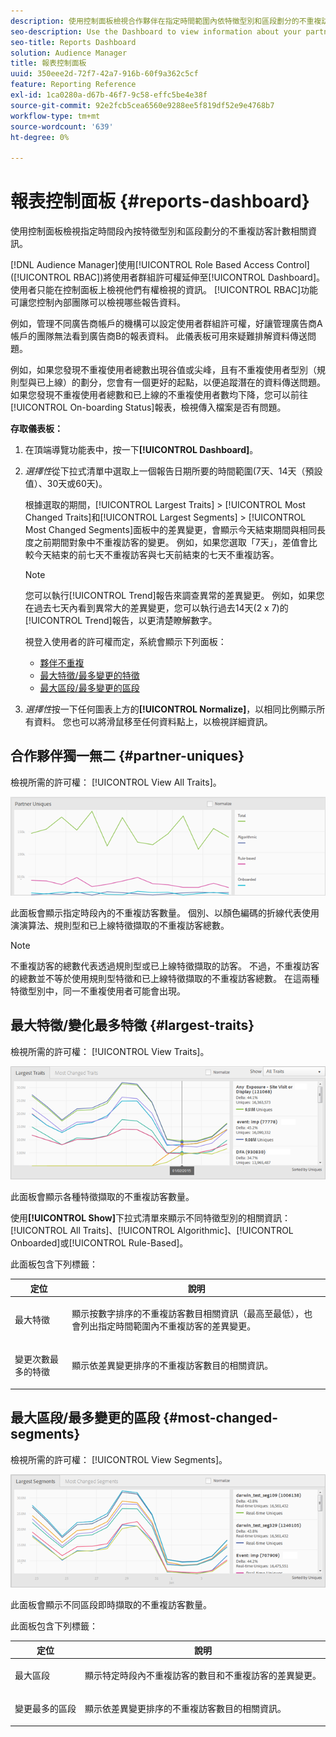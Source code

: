 ```yaml
---
description: 使用控制面板檢視合作夥伴在指定時間範圍內依特徵型別和區段劃分的不重複訪客計數相關資訊。
seo-description: Use the Dashboard to view information about your partners' unique visitor counts broken down by trait types and segments for a specified time frame.
seo-title: Reports Dashboard
solution: Audience Manager
title: 報表控制面板
uuid: 350eee2d-72f7-42a7-916b-60f9a362c5cf
feature: Reporting Reference
exl-id: 1ca0280a-d67b-46f7-9c58-effc5be4e38f
source-git-commit: 92e2fcb5cea6560e9288ee5f819df52e9e4768b7
workflow-type: tm+mt
source-wordcount: '639'
ht-degree: 0%

---
```


# 報表控制面板 {#reports-dashboard}

使用控制面板檢視指定時間段內按特徵型別和區段劃分的不重複訪客計數相關資訊。

<!-- 

c_dashboard.xml

 -->

[!DNL Audience Manager]使用[!UICONTROL Role Based Access Control] ([!UICONTROL RBAC])將使用者群組許可權延伸至[!UICONTROL Dashboard]。 使用者只能在控制面板上檢視他們有權檢視的資訊。 [!UICONTROL RBAC]功能可讓您控制內部團隊可以檢視哪些報告資料。

例如，管理不同廣告商帳戶的機構可以設定使用者群組許可權，好讓管理廣告商A帳戶的團隊無法看到廣告商B的報表資料。 此儀表板可用來疑難排解資料傳送問題。

例如，如果您發現不重複使用者總數出現谷值或尖峰，且有不重複使用者型別（規則型與已上線）的劃分，您會有一個更好的起點，以便追蹤潛在的資料傳送問題。 如果您發現不重複使用者總數和已上線的不重複使用者數均下降，您可以前往[!UICONTROL On-boarding Status]報表，檢視傳入檔案是否有問題。

**存取儀表板：**

1. 在頂端導覽功能表中，按一下&#x200B;**[!UICONTROL Dashboard]**。
2. *選擇性*&#x200B;從下拉式清單中選取上一個報告日期所要的時間範圍(7天、14天（預設值）、30天或60天)。

   根據選取的期間，[!UICONTROL Largest Traits] > [!UICONTROL Most Changed Traits]和[!UICONTROL Largest Segments] > [!UICONTROL Most Changed Segments]面板中的差異變更，會顯示今天結束期間與相同長度之前期間對象中不重複訪客的變更。 例如，如果您選取「7天」，差值會比較今天結束的前七天不重複訪客與七天前結束的七天不重複訪客。

   >[!NOTE]
   >
   >您可以執行[!UICONTROL Trend]報告來調查異常的差異變更。 例如，如果您在過去七天內看到異常大的差異變更，您可以執行過去14天(2 x 7)的[!UICONTROL Trend]報告，以更清楚瞭解數字。

   視登入使用者的許可權而定，系統會顯示下列面板：

   * [夥伴不重複](../reporting/reports-dashboard.md#partner-uniques)
   * [最大特徵/最多變更的特徵](../reporting/reports-dashboard.md#largest-traits)
   * [最大區段/最多變更的區段](../reporting/reports-dashboard.md#most-changed-segments)

3. *選擇性*&#x200B;按一下任何圖表上方的&#x200B;**[!UICONTROL Normalize]**，以相同比例顯示所有資料。 您也可以將滑鼠移至任何資料點上，以檢視詳細資訊。

## 合作夥伴獨一無二 {#partner-uniques}

檢視所需的許可權： [!UICONTROL View All Traits]。

![](assets/partner_uniques.png)

此面板會顯示指定時段內的不重複訪客數量。 個別、以顏色編碼的折線代表使用演演算法、規則型和已上線特徵擷取的不重複訪客總數。

>[!NOTE]
>
>不重複訪客的總數代表透過規則型或已上線特徵擷取的訪客。 不過，不重複訪客的總數並不等於使用規則型特徵和已上線特徵擷取的不重複訪客總數。 在這兩種特徵型別中，同一不重複使用者可能會出現。

## 最大特徵/變化最多特徵 {#largest-traits}

檢視所需的許可權： [!UICONTROL View Traits]。

![](assets/largest_traits.png)

此面板會顯示各種特徵擷取的不重複訪客數量。

使用&#x200B;**[!UICONTROL Show]**&#x200B;下拉式清單來顯示不同特徵型別的相關資訊： [!UICONTROL All Traits]、[!UICONTROL Algorithmic]、[!UICONTROL Onboarded]或[!UICONTROL Rule-Based]。

此面板包含下列標籤：

<table id="table_DA48BDEB4E0143BEA4EB85AC26FF6AE3"> 
 <thead> 
  <tr> 
   <th colname="col1" class="entry"> 定位 </th> 
   <th colname="col2" class="entry"> 說明 </th> 
  </tr> 
 </thead>
 <tbody> 
  <tr> 
   <td colname="col1"> <p><span class="wintitle">最大特徵</span> </p> </td> 
   <td colname="col2"> <p>顯示按數字排序的不重複訪客數目相關資訊（最高至最低），也會列出指定時間範圍內不重複訪客的差異變更。 </p> </td> 
  </tr> 
  <tr> 
   <td colname="col1"> <p><span class="wintitle">變更次數最多的特徵</span> </p> </td> 
   <td colname="col2"> <p>顯示依差異變更排序的不重複訪客數目的相關資訊。 </p> </td> 
  </tr> 
 </tbody> 
</table>

## 最大區段/最多變更的區段 {#most-changed-segments}

檢視所需的許可權： [!UICONTROL View Segments]。

![](assets/largest_segments.png)

此面板會顯示不同區段即時擷取的不重複訪客數量。

此面板包含下列標籤：

<table id="table_8E22E0579FA74C5A86CC40B40B2548BE"> 
 <thead> 
  <tr> 
   <th colname="col1" class="entry"> 定位 </th> 
   <th colname="col2" class="entry"> 說明 </th> 
  </tr> 
 </thead>
 <tbody> 
  <tr> 
   <td colname="col1"> <p><span class="wintitle">最大區段</span> </p> </td> 
   <td colname="col2"> <p>顯示特定時段內不重複訪客的數目和不重複訪客的差異變更。 </p> </td> 
  </tr> 
  <tr> 
   <td colname="col1"> <p><span class="wintitle">變更最多的區段</span> </p> </td> 
   <td colname="col2"> <p>顯示依差異變更排序的不重複訪客數目的相關資訊。 </p> </td> 
  </tr> 
 </tbody> 
</table>
